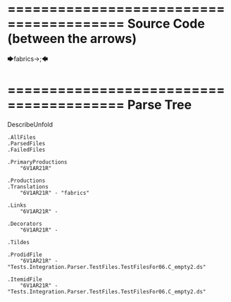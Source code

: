 ========================================
Source Code (between the arrows)
========================================

🡆fabrics->;🡄

========================================
Parse Tree
========================================
DescribeUnfold

    .AllFiles
    .ParsedFiles
    .FailedFiles

    .PrimaryProductions
        "6V1AR21R" 

    .Productions
    .Translations
        "6V1AR21R" - "fabrics"

    .Links
        "6V1AR21R" - 

    .Decorators
        "6V1AR21R" - 

    .Tildes

    .ProdidFile
        "6V1AR21R" - "Tests.Integration.Parser.TestFiles.TestFilesFor06.C_empty2.ds"

    .ItemidFile
        "6V1AR21R" - "Tests.Integration.Parser.TestFiles.TestFilesFor06.C_empty2.ds"

